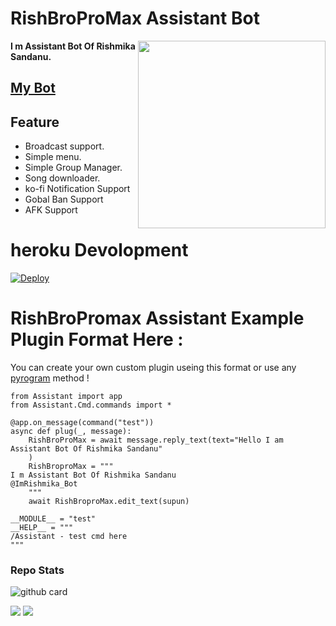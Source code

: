 # RishBroProMax Assistant Bot
<div align="right">
 
 <img src="https://telegra.ph/file/e758fc65d2522df6c46c3.jpg" align="right" width="300" height="300"/>
</div>

<p><b>I m Assistant Bot Of Rishmika Sandanu.</b></p> 

## [My Bot](https://t.me/ImRishmika_Bot)

## Feature

- Broadcast support.
- Simple menu.
- Simple Group Manager.
- Song downloader.
- ko-fi Notification Support
- Gobal Ban Support
- AFK Support

# heroku Devolopment

[![Deploy](https://www.herokucdn.com/deploy/button.svg)](https://heroku.com/deploy?) 

# RishBroPromax Assistant Example Plugin Format Here : 
You can create your own custom plugin useing this format or use any [pyrogram](http://pyrogram.org) method !

```
from Assistant import app
from Assistant.Cmd.commands import *

@app.on_message(command("test"))
async def plug(_, message):
    RishBroProMax = await message.reply_text(text="Hello I am Assistant Bot Of Rishmika Sandanu"
    )
    RishBroproMax = """
I m Assistant Bot Of Rishmika Sandanu
@ImRishmika_Bot   
    """
    await RishBroproMax.edit_text(supun)

__MODULE__ = "test"
__HELP__ = """  
/Assistant - test cmd here
"""
```

<h3> Repo Stats </h3>

![github card](https://github-readme-stats.vercel.app/api/pin/?username=RishBroPromax&repo=RishBropromax-Assistant-Bot&theme=light)

<a href="https://github.com/RishBropromax"><img src="https://img.shields.io/github/stars/RishBropromax/RishBropromax-Assistant-Bot?style=social"></a>
<a href="https://github.com/RishBropromax"><img src="https://img.shields.io/github/forks/RishBropromax/RishBropromax-Assistant-Bot?style=social"></a>





